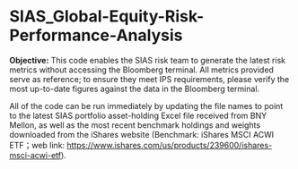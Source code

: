 # SIAS_Global-Equity-Risk-Performance-Analysis

**Objective:**
This code enables the SIAS risk team to generate the latest risk metrics without accessing the Bloomberg terminal. All metrics provided serve as reference; to ensure they meet IPS requirements, please verify the most up-to-date figures against the data in the Bloomberg terminal.

All of the code can be run immediately by updating the file names to point to the latest SIAS portfolio asset-holding Excel file received from BNY Mellon, as well as the most recent benchmark holdings and weights downloaded from the iShares website (Benchmark: iShares MSCI ACWI ETF；web link: https://www.ishares.com/us/products/239600/ishares-msci-acwi-etf).

